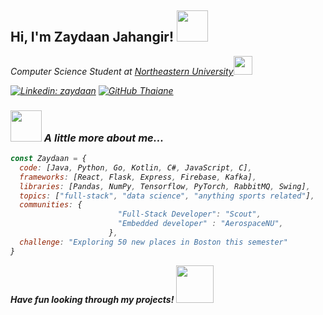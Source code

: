 <h2> Hi, I'm Zaydaan Jahangir! <img src="https://media.giphy.com/media/v1.Y2lkPTc5MGI3NjExcjFqbzN2aWpoZDdqNGlrMmtsem0wZGUxZHA1aXo3d3hhN2FscWJpbiZlcD12MV9zdGlja2Vyc19zZWFyY2gmY3Q9cw/14nnrJRzShCy4w/giphy.gif" width="50"></h2>
<!-- <img align='right' src="https://media.giphy.com/media/ieyl9zmCjO4b4t6qoY/giphy.gif" width="230"> -->
<p><em>Computer Science Student at <a href="http://www.unb.br">Northeastern University</a><img src="https://media.giphy.com/media/E7DNulprYPR6UFv4up/giphy.gif" width="30">
<!-- </br>Developer Consultant at <a href="https://www.thoughtworks.com">ThoughtWorks</a><img src="https://media.giphy.com/media/WUlplcMpOCEmTGBtBW/giphy.gif" width="30"> 
</em></p> -->

[![Linkedin: zaydaan](https://img.shields.io/badge/-zaydaan-blue?style=flat-square&logo=Linkedin&logoColor=white&link=https://www.linkedin.com/in/zaydaan/)](https://www.linkedin.com/in/zaydaan/)
  [![GitHub Thaiane](https://img.shields.io/github/followers/thaiane?label=follow&style=social)](https://github.com/zaydaanjahangir)



### <img src="https://media3.giphy.com/media/v1.Y2lkPTc5MGI3NjExMjZ5eWJpaTlhcGtmb3g0bXVzNXBjeGp5MGN4MHFqamlzMHA2bm4xcCZlcD12MV9pbnRlcm5hbF9naWZfYnlfaWQmY3Q9cw/mDYBgNVs7sBAeDv9Gt/giphy.gif" width="50"> A little more about me...  

```javascript
const Zaydaan = {
  code: [Java, Python, Go, Kotlin, C#, JavaScript, C],
  frameworks: [React, Flask, Express, Firebase, Kafka],
  libraries: [Pandas, NumPy, Tensorflow, PyTorch, RabbitMQ, Swing],
  topics: ["full-stack", "data science", "anything sports related"],
  communities: {
                        "Full-Stack Developer": "Scout",
                        "Embedded developer" : "AerospaceNU",
                      },
  challenge: "Exploring 50 new places in Boston this semester"
}
```
<b>Have fun looking through my projects!</b> <img src="https://media2.giphy.com/media/v1.Y2lkPTc5MGI3NjExNGpsbDd1cGdhMnlzdTluMTRkcm95MzRyZGFjN2FuOGNvb2FyczUybyZlcD12MV9pbnRlcm5hbF9naWZfYnlfaWQmY3Q9cw/uUJySOVvYIkH933zQo/giphy.gif" width="60">



